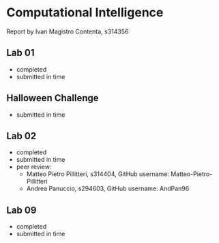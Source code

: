 # Computational Intelligence
Report by Ivan Magistro Contenta, s314356

## Lab 01
- completed
- submitted in time

## Halloween Challenge
- submitted in time

## Lab 02
- completed
- submitted in time
- peer review:
    - Matteo Pietro Pillitteri, s314404, GitHub username: Matteo-Pietro-Pillitteri
    - Andrea Panuccio, s294603, GitHub username: AndPan96

## Lab 09
- completed
- submitted in time